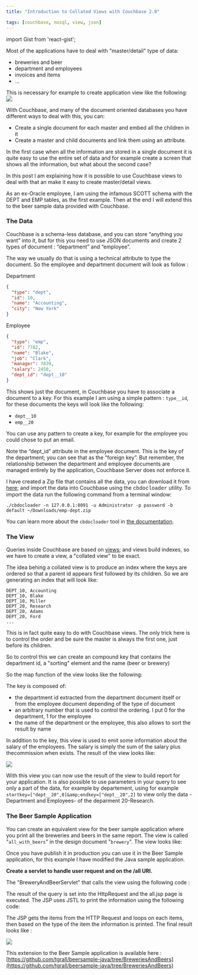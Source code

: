 ```yaml
---
title: "Introduction to Collated Views with Couchbase 2.0"

tags: [couchbase, nosql, view, json]
---
```

import Gist from 'react-gist';


Most of the applications have to deal with "master/detail" type of data:

* breweries and beer
* department and employees
* invoices and items
* ...

This is necessary for example to create application view like the following:
  ![]( http://1.bp.blogspot.com/-vdpPEX_Wfm0/URt23LU3r1I/AAAAAAAAAbA/rDykow-eQY4/s320/Screen+Shot+2013-02-13+at+12.19.11+PM.png )

With Couchbase, and many of the document oriented databases you have different ways to deal with this, you can:

* Create a single document for each master and embed all the children in it
* Create a master and child documents and link them using an attribute.

In the first case when all the information are stored in a single document it is quite easy to use the entire set of data and for example create a screen that shows all the information, but what about the second case?

In this post I am explaining how it is possible to use Couchbase views to deal with that an make it easy to create master/detail views.

As an ex-Oracle employee, I am using the infamous SCOTT schema with the DEPT and EMP tables, as the first example. Then at the end I will extend this to the beer sample data provided with Couchbase.

### The Data

Couchbase is a schema-less database, and you can store “anything you want” into it, but for this you need to use JSON documents and create 2 types of document : “department” and “employee”.

The way we usually do that is using a technical attribute to type the document. So the employee and department document will look as follow :

Department

``` json
{
  "type": "dept",
  "id": 10,
  "name": "Accounting",
  "city": "New York"
}
```

Employee

``` json
{
  "type": "emp",
  "id": 7782,
  "name": "Blake",
  "job": "Clark",
  "manager": 7839,
  "salary": 2450,
  "dept_id": "dept__10"
}
```
This shows just the document, in Couchbase you have to associate a document to a key. For this example I am using a simple pattern : `type__id`, for these documents the keys will look like the following:

* `dept__10`
* `emp__20`

You can use any pattern to create a key, for example for the employee you could chose to put an email.

Note the “dept_id” attribute in the employee document. This is the key of the department; you can see that as the “foreign key”. But remember, the relationship between the department and employee documents are managed entirely by the application, Couchbase Server does not enforce it.

I have created a Zip file that contains all the data, you can download it from [here](http://db.tt/NsUfweBM); and import the data into Couchbase using the <span style="font-family: Courier New, Courier, monospace;">cbdocloader</span> utility. To import the data run the following command from a terminal window:

```
./cbdocloader -n 127.0.0.1:8091 -u Administrator -p password -b default ~/Downloads/emp-dept.zip
```

You can learn more about the `cbdocloader` tool in [the documentation](http://www.couchbase.com/docs/couchbase-manual-2.0/couchbase-admin-cmdline-cbdocloader.html).

### The View

Queries inside Couchbase are based on [views](http://www.couchbase.com/docs/couchbase-manual-2.0/couchbase-views-basics.html); and views build indexes, so we have to create a view, a "collated view" to be exact.

The idea behing a collated view is to produce an index where the keys are ordered so that a parent id appears first followed by its children. So we are generating an index that will look like:

```
DEPT_10, Accounting
DEPT_10, Blake
DEPT_10, Miller
DEPT_20, Research
DEPT_20, Adams
DEPT_20, Ford
...
```

This is in fact quite easy to do with Couchbase views. The only trick here is to control the order and be sure the master is always the first one, just before its children.

So to control this we can create an compound key that contains the department id, a "sorting" element and the name (beer or brewery)

So the map function of the view looks like the following:

<Gist id="bfb625e0ff175b1778bc" 
/>


The key is composed of:

* the department id extracted from the department document itself or from the employee document depending of the type of document
* an arbitrary number that is used to control the ordering. I put 0 for the department, 1 for the employee
* the name of the department or the employee, this also allows to sort the result by name

In addition to the key, this view is used to emit some information about the salary of the employees. The salary is simply the sum of the salary plus thecommission when exists. The result of the view looks like:

![]( http://2.bp.blogspot.com/-wLmoUPfo-f8/URtierY_qBI/AAAAAAAAAaw/i3DMCvilCcU/s400/Screen+Shot+2013-02-13+at+10.52.30+AM.png )

With this view you can now use the result of the view to build report for your application. It is also possible to use parameters in your query to see only a part of the data, for example by departement, using for example `startkey=["dept__20",0]&amp;endkey=["dept__20",2]` to view only the data -Department and Employees- of the deparment 20-Research.

### The Beer Sample Application

You can create an equivalent view for the beer sample application where you print all the breweries and beers in the same report. The view is called "`all_with_beers`" in the design document "`brewery`". The view looks like:

<Gist id="4944154" 
/>


Once you have publish it in production you can use it in the Beer Sample application, for this example I have modified the Java sample application.

**Create a servlet to handle user request and on the /all URI.**

The "BreweryAndBeerServlet" that calls the view using the following code :

<Gist id="4944142" 
/>

The result of the query is set into the HttpRequest and the all.jsp page is executed. The JSP uses JSTL to print the information using the following code:

<Gist id="c163f57778d663632e87" 
/>
The JSP gets the items from the HTTP Request and loops on each items, then based on the type of the item the information is printed. The final result looks like :

![]( http://1.bp.blogspot.com/-vdpPEX_Wfm0/URt23LU3r1I/AAAAAAAAAbA/rDykow-eQY4/s320/Screen+Shot+2013-02-13+at+12.19.11+PM.png )

This extension to the Beer Sample application is available here :[https://github.com/tgrall/beersample-java/tree/BreweriesAndBeers](https://github.com/tgrall/beersample-java/tree/BreweriesAndBeers)
